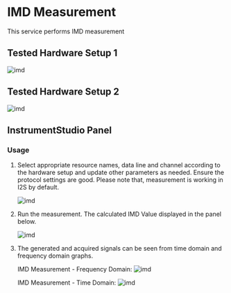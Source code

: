 # IMD Measurement
This service performs IMD measurement

## Tested Hardware Setup 1

  ![imd](https://github.com/NI-MeasurementLink-Plug-Ins/audio-adc-labview/blob/main/docs/measurements/meas-images/hardware-setup-for-CDB5381.png)

## Tested Hardware Setup 2

  ![imd](https://github.com/NI-MeasurementLink-Plug-Ins/audio-adc-labview/blob/main/docs/measurements/meas-images/hardware-setup-for-TLV320ADC3101-K.png)

## InstrumentStudio Panel

### Usage

1. Select appropriate resource names, data line and channel according to the hardware setup and update other parameters as needed. Ensure the protocol settings are good. Please note that, measurement is working in I2S by default.

   ![imd](https://github.com/NI-MeasurementLink-Plug-Ins/audio-adc-labview/blob/main/docs/measurements/meas-images/IMD.PNG)

2. Run the measurement. The calculated IMD Value displayed in the panel below.

   ![imd](https://github.com/NI-MeasurementLink-Plug-Ins/audio-adc-labview/blob/main/docs/measurements/meas-images/IMD%20Freq.PNG)
3. The generated and acquired signals can be seen from time domain and frequency domain graphs.

   IMD Measurement - Frequency Domain:
   ![imd](https://github.com/NI-MeasurementLink-Plug-Ins/audio-adc-labview/blob/main/docs/measurements/meas-images/IMD%20Freq.PNG)

   IMD Measurement - Time Domain:
   ![imd](https://github.com/NI-MeasurementLink-Plug-Ins/audio-adc-labview/blob/main/docs/measurements/meas-images/IMD%20Time.PNG)

